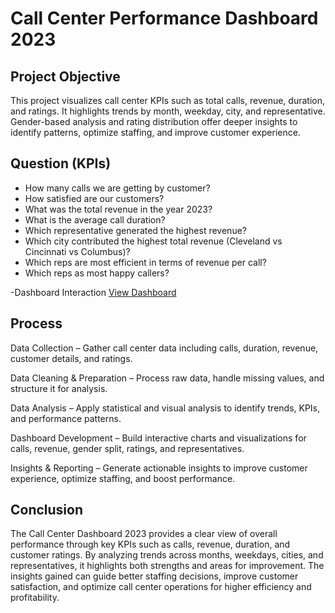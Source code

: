 # Call Center Performance Dashboard 2023
## Project Objective
This project visualizes call center KPIs such as total calls, revenue, duration, and ratings. It highlights trends by month, weekday, city, and representative. Gender-based analysis and rating distribution offer deeper insights to identify patterns, optimize staffing, and improve customer experience.

## Question (KPIs)
-	How many calls we are getting by customer?
-	How satisfied are our customers?
-	What was the total revenue in the year 2023?
-	What is the average call duration?
-	Which representative generated the highest revenue?
-	Which city contributed the highest total revenue (Cleveland vs Cincinnati vs Columbus)?
-	Which reps are most efficient in terms of revenue per call?
-	Which reps as most happy callers?

-Dashboard Interaction <a href="https://github.com/Abishek1699/data_analysis_Dashboard/blob/main/call_report_screenshot.png">View Dashboard</a>

## Process 
Data Collection – Gather call center data including calls, duration, revenue, customer details, and ratings.

Data Cleaning & Preparation – Process raw data, handle missing values, and structure it for analysis.

Data Analysis – Apply statistical and visual analysis to identify trends, KPIs, and performance patterns.

Dashboard Development – Build interactive charts and visualizations for calls, revenue, gender split, ratings, and representatives.

Insights & Reporting – Generate actionable insights to improve customer experience, optimize staffing, and boost performance.

## Conclusion
The Call Center Dashboard 2023 provides a clear view of overall performance through key KPIs such as calls, revenue, duration, and customer ratings. By analyzing trends across months, weekdays, cities, and representatives, it highlights both strengths and areas for improvement. The insights gained can guide better staffing decisions, improve customer satisfaction, and optimize call center operations for higher efficiency and profitability.

